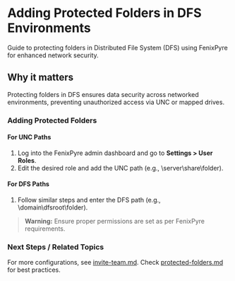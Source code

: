 # Adding Protected Folders in DFS Environments

Guide to protecting folders in Distributed File System (DFS) using FenixPyre for enhanced network security.


## Why it matters
Protecting folders in DFS ensures data security across networked environments, preventing unauthorized access via UNC or mapped drives.

### Adding Protected Folders
#### For UNC Paths
1. Log into the FenixPyre admin dashboard and go to **Settings > User Roles**.
2. Edit the desired role and add the UNC path (e.g., \\server\share\folder).

<!-- IMG:     ./media/04-admin-guide/unc-path-add.png | Alt: Adding UNC path in admin dashboard -->

#### For DFS Paths
1. Follow similar steps and enter the DFS path (e.g., \\domain\dfsroot\folder).

> **Warning:** Ensure proper permissions are set as per FenixPyre requirements.

### Next Steps / Related Topics
For more configurations, see [invite-team.md](../03-setup-&-installation/invite-team.md). Check [protected-folders.md](./protected-folders.md) for best practices.